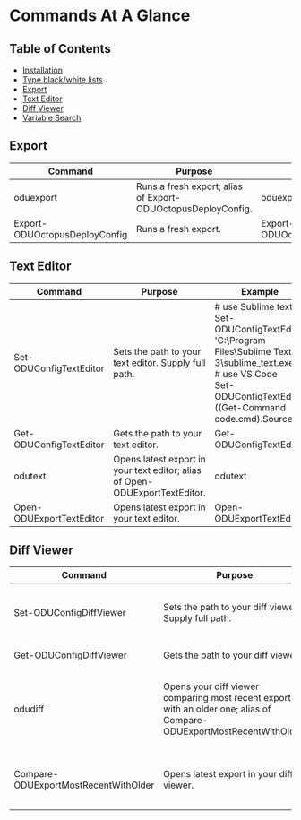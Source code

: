 
# Commands At A Glance

## Table of Contents
* [Installation](#installation)
* [Type black/white lists](#type-black/white-list)
* [Export](#export)
* [Text Editor](#text-editor)
* [Diff Viewer](#diff-viewer)
* [Variable Search](#variable-search)



## Export

|Command|Purpose|Example|
|---|---|---|
|oduexport|Runs a fresh export; alias of Export-ODUOctopusDeployConfig.|oduexport|
|Export-ODUOctopusDeployConfig|Runs a fresh export.|Export-ODUOctopusDeployConfig|


## Text Editor

|Command|Purpose|Example|
|---|---|---|
|Set-ODUConfigTextEditor|Sets the path to your text editor. Supply full path.|# use Sublime text<BR>Set-ODUConfigTextEditor 'C:\Program Files\Sublime Text 3\sublime_text.exe'<BR># use VS Code<BR>Set-ODUConfigTextEditor ((Get-Command code.cmd).Source)|
|Get-ODUConfigTextEditor|Gets the path to your text editor.|Get-ODUConfigTextEditor|
|odutext|Opens latest export in your text editor; alias of Open-ODUExportTextEditor.|odutext|
|Open-ODUExportTextEditor|Opens latest export in your text editor.|Open-ODUExportTextEditor|


## Diff Viewer

|Command|Purpose|Example|
|---|---|---|
|Set-ODUConfigDiffViewer|Sets the path to your diff viewer. Supply full path.|# use KDiff3<BR>Set-ODUConfigDiffViewer 'C:\Program Files (x86)\KDiff3\kdiff3.exe'|
|Get-ODUConfigDiffViewer|Gets the path to your diff viewer.|Get-ODUConfigDiffViewer|
|odudiff|Opens your diff viewer comparing most recent export with an older one; alias of Compare-ODUExportMostRecentWithOlder.|# diff 2 most recent exports<BR>odudiff<BR># diff most recent with one 48 hours older than most recent<BR>odudiff 48<BR>|
|Compare-ODUExportMostRecentWithOlder|Opens latest export in your diff viewer.|Open-ODUExportTextEditor<BR>Open-ODUExportTextEditor 48|
